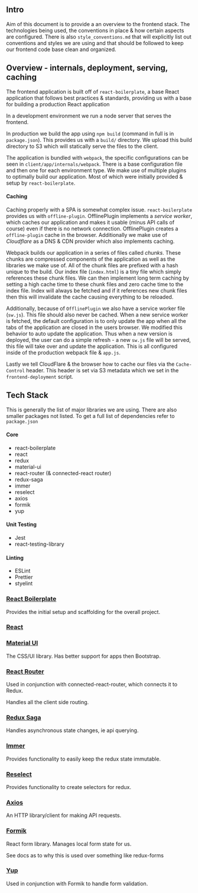 ## Intro

Aim of this document is to provide a an overview to the frontend
stack. The technologies being used, the conventions in place & how certain aspects are configured. There is also `style_conventions.md` that will explicitly list out conventions and styles we are using and that should be followed to keep our frontend code base clean and organized. 


## Overview - internals, deployment, serving, caching

The frontend application is built off of `react-boilerplate`, a base React application that follows best practices & standards, providing us with a base for building a production React application

In a development environment we run a node server that serves the frontend.

In production we build the app using `npm build` (command in full is in `package.json`). This provides us with a `build/` directory. We upload this build directory to S3 which will statically serve the files to the client. 

The application is bundled with `webpack`, the specific configurations can be seen in `client/app/internals/webpack`. There is a base configuration file and then one for each environment type. We make use of multiple plugins to optimally build our application. Most of which were initially provided & setup by `react-boilerplate`.

#### Caching

Caching properly with a SPA is somewhat complex issue. `react-boilerplate` provides us with `offline-plugin`. OfflinePlugin implements a _service worker_, which caches our application and makes it usable (minus API calls of course) even if there is no network connection. OfflinePlugin creates a `offline-plugin` cache in the browser. Additionally we make use of _Cloudflare_ as a DNS & CDN provider which also implements caching. 

Webpack builds our application in a series of files called _chunks_. These chunks are compressed components of the application as well as the libraries we make use of. All of the chunk files are prefixed with a hash unique to the build. Our index file (`index.html`) is a tiny file which simply references these chunk files. We can then implement long term caching by setting a high cache time to these chunk files and zero cache time to the index file. Index will always be fetched and if it references new chunk files then this will invalidate the cache causing everything to be reloaded. 

Additionally, because of `OfflinePlugin` we also have a service worker file (`sw.js`). This file should also never be cached. When a new service worker is fetched, the default configuration is to only update the app when all the tabs of the application are closed in the users browser. We modified this behavior to auto update the application. Thus when a new version is deployed, the user can do a simple refresh - a new `sw.js` file will be served, this file will take over and update the application. This is all configured inside of the production webpack file & `app.js`. 

Lastly we tell CloudFlare & the browser how to cache our files via the `Cache-Control` header. This header is set via S3 metadata which we set in the `frontend-deployment` script. 

## Tech Stack

This is generally the list of major libraries we are using. There are also smaller packages not listed. To get a full list of dependencies refer
to `package.json`

#### Core
- react-boilerplate
- react
- redux
- material-ui
- react-router (& connected-react router)
- redux-saga
- immer
- reselect
- axios
- formik
- yup

#### Unit Testing
- Jest
- react-testing-library

#### Linting
- ESLint
- Prettier
- styelint

### [React Boilerplate](https://github.com/react-boilerplate/react-boilerplate)

Provides the initial setup and scaffolding for the overall project.

### [React](https://github.com/facebook/react/)

### [Material UI](https://next.material-ui.com/getting-started/installation/)

The CSS/UI library. Has better support for apps then Bootstrap.

### [React Router](https://reacttraining.com/react-router/web/guides/quick-start)

Used in conjunction with connected-react-router, which connects it to Redux.

Handles all the client side routing.

### [Redux Saga](https://github.com/redux-saga/redux-saga)

Handles asynchronous state changes, ie api querying.

### [Immer](https://github.com/immerjs/immer)

Provides functionality to easily keep the redux state immutable.

### [Reselect](https://github.com/reduxjs/reselect)

Provides functionality to create selectors for redux.

### [Axios](https://github.com/axios/axios)

An HTTP library/client for making API requests.

### [Formik](https://jaredpalmer.com/formik/docs/overview)

React form library. Manages local form state for us.

See docs as to why this is used over something like redux-forms

### [Yup](https://github.com/jquense/yup/blob/master/package.json)

Used in conjunction with Formik to handle form validation.
